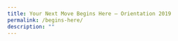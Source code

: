 ```yaml
---
title: Your Next Move Begins Here – Orientation 2019
permalink: /begins-here/
description: ""
---
```

